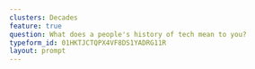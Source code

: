 ```yaml
---
clusters: Decades
feature: true
question: What does a people's history of tech mean to you?
typeform_id: 01HKTJCTQPX4VF8DS1YADRG11R
layout: prompt
---
```

